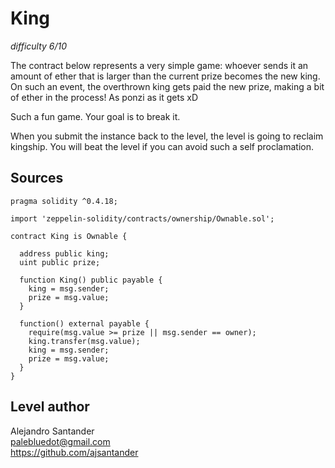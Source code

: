# King
_difficulty 6/10_

The contract below represents a very simple game: whoever sends it an amount of ether that is larger than the current prize becomes the new king. On such an event, the overthrown king gets paid the new prize, making a bit of ether in the process! As ponzi as it gets xD  


Such a fun game. Your goal is to break it.  


When you submit the instance back to the level, the level is going to reclaim kingship. You will beat the level if you can avoid such a self proclamation.  

## Sources
```
pragma solidity ^0.4.18;

import 'zeppelin-solidity/contracts/ownership/Ownable.sol';

contract King is Ownable {

  address public king;
  uint public prize;

  function King() public payable {
    king = msg.sender;
    prize = msg.value;
  }

  function() external payable {
    require(msg.value >= prize || msg.sender == owner);
    king.transfer(msg.value);
    king = msg.sender;
    prize = msg.value;
  }
}
```


## Level author  
Alejandro Santander  
palebluedot@gmail.com  
https://github.com/ajsantander  
